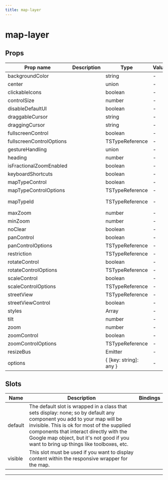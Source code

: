 ```yaml
---
title: map-layer
---
```


  # map-layer

  
  
  
  
  
  
  
  
  

  
## Props

  | Prop name     | Description | Type      | Values      | Default     |
  | ------------- | ----------- | --------- | ----------- | ----------- |
  | backgroundColor |  | string | - |  |
| center |  | union | - |  |
| clickableIcons |  | boolean | - | true |
| controlSize |  | number | - |  |
| disableDefaultUI |  | boolean | - | false |
| draggableCursor |  | string | - |  |
| draggingCursor |  | string | - |  |
| fullscreenControl |  | boolean | - | true |
| fullscreenControlOptions |  | TSTypeReference | - |  |
| gestureHandling |  | union | - | 'auto' |
| heading |  | number | - |  |
| isFractionalZoomEnabled |  | boolean | - |  |
| keyboardShortcuts |  | boolean | - | true |
| mapTypeControl |  | boolean | - | true |
| mapTypeControlOptions |  | TSTypeReference | - |  |
| mapTypeId |  | TSTypeReference | - | globalThis?.google?.maps?.MapTypeId?.ROADMAP \|\| 'roadmap' |
| maxZoom |  | number | - |  |
| minZoom |  | number | - |  |
| noClear |  | boolean | - |  |
| panControl |  | boolean | - | true |
| panControlOptions |  | TSTypeReference | - |  |
| restriction |  | TSTypeReference | - |  |
| rotateControl |  | boolean | - | true |
| rotateControlOptions |  | TSTypeReference | - |  |
| scaleControl |  | boolean | - | true |
| scaleControlOptions |  | TSTypeReference | - |  |
| streetView |  | TSTypeReference | - |  |
| streetViewControl |  | boolean | - | true |
| styles |  | Array | - |  |
| tilt |  | number | - |  |
| zoom |  | number | - |  |
| zoomControl |  | boolean | - | true |
| zoomControlOptions |  | TSTypeReference | - |  |
| resizeBus |  | Emitter | - |  |
| options |  | { [key: string]: any } | - |  |

  
  
  
  
## Slots

  | Name          | Description  | Bindings |
  | ------------- | ------------ | -------- |
  | default | The default slot is wrapped in a class that sets display: none; so by default any component you add to your map will be invisible. This is ok for most of the supplied components that interact directly with the Google map object, but it's not good if you want to bring up things like toolboxes, etc. |  |
| visible | This slot must be used if you want to display content within the responsive wrapper for the map. |  |

  ---


  
  